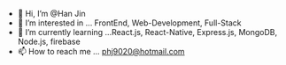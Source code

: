 - 👋 Hi, I’m @Han Jin 
- 👀 I’m interested in ... FrontEnd, Web-Development, Full-Stack  
- 🌱 I’m currently learning ...React.js, React-Native, Express.js, MongoDB, Node.js, firebase
- 📫 How to reach me ... phj9020@hotmail.com

<!---
phj9020/phj9020 is a ✨ special ✨ repository because its `README.md` (this file) appears on your GitHub profile.
You can click the Preview link to take a look at your changes.
--->
